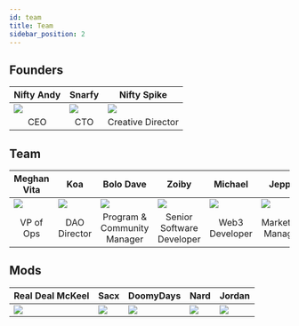 ```yaml
---
id: team
title: Team
sidebar_position: 2
---
```


## Founders

| Nifty Andy                      | Snarfy                          | Nifty Spike                                   |
| ------------------------------- | ------------------------------- | --------------------------------------------- |
| ![](/img/NiftyAndy.png)         | ![](/img/snarfy.png)            | ![](/img/NiftySpike.png)                      |
| <div align="center"> CEO </div> | <div align="center"> CTO </div> | <div align="center"> Creative Director </div> |

## Team

| Meghan Vita                           | Koa                                      | Bolo Dave                                               | Zoiby                                                 | Michael                                    | Jeppe                                         |
| ------------------------------------- | ---------------------------------------- | ------------------------------------------------------- | ----------------------------------------------------- | ------------------------------------------ | --------------------------------------------- |
| ![](/img/NiftyMorgan.png)             | ![](/img/koa.png)                        | ![](/img/bolo.png)                                      | ![](/img/zoiby.png)                                   | ![](/img/NiftyMichael.png)                 | ![](/img/jeppe.png)                           |
| <div align="center"> VP of Ops </div> | <div align="center"> DAO Director </div> | <div align="center"> Program & Community Manager </div> | <div align="center"> Senior Software Developer </div> | <div align="center"> Web3 Developer </div> | <div align="center"> Marketing Manager </div> |

## Mods

| <div align="center"> Real Deal McKeel </div> | <div align="center"> Sacx </div> | <div align="center"> DoomyDays </div> | <div align="center"> Nard </div> | <div align="center"> Jordan </div> |
| -------------------------------------------- | -------------------------------- | ------------------------------------- | -------------------------------- | ---------------------------------- |
| ![](/img/realdeal.png)                       | ![](/img/sacx.png)               | ![](/img/doomy.png)                   | ![](/img/nard.png)               | ![](/img/jordan.png)               |
